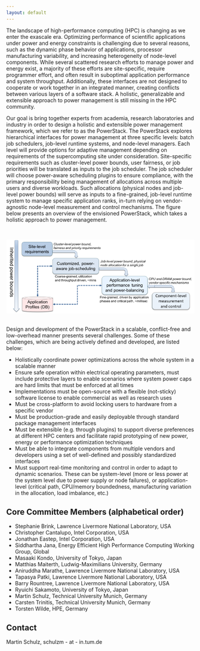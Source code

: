 ```yaml
---
layout: default
---
```

The landscape of high-performance computing (HPC) is changing as we enter the
exascale era. Optimizing performance of scientific applications under power and
energy constraints is challenging due to several reasons, such as the dynamic
phase behavior of applications, processor manufacturing variability, and
increasing heterogeneity of node-level components. While several scattered
research efforts to manage power and energy exist, a majority of these efforts
are site-specific, require programmer effort, and often result in suboptimal
application performance and system throughput. Additionally, these interfaces
are not designed to cooperate or work together in an integrated manner,
creating conflicts between various layers of a software stack. A holistic,
generalizable and extensible approach to power management is still missing in
the HPC community.

Our goal is bring together experts from academia, research laboratories and
industry in order to design a holistic and extensible power management
framework, which we refer to as the PowerStack. The PowerStack explores
hierarchical interfaces for power management at three specific levels: batch
job schedulers, job-level runtime systems, and node-level managers. Each level
will provide options for adaptive management depending on requirements of the
supercomputing site under consideration. Site-specific requirements such as
cluster-level power bounds, user fairness, or job priorities will be translated
as inputs to the job scheduler. The job scheduler will choose power-aware
scheduling plugins to ensure compliance, with the primary responsibility being
management of allocations across multiple users and diverse workloads. Such
allocations (physical nodes and job-level power bounds) will serve as inputs to
a fine-grained, job-level runtime system to manage specific application ranks,
in-turn relying on vendor-agnostic node-level measurement and control
mechanisms. The figure below presents an overview of the envisioned PowerStack,
which takes a holistic approach to power management.

<br/>

![](images/PowerStack_v2.png)

<br/>
Design and development of the PowerStack in a scalable, conflict-free and
low-overhead manner presents several challenges. Some of these challenges,
which are being actively defined and developed, are listed below:

* Holistically coordinate power optimizations across the whole system in a scalable manner
* Ensure safe operation within electrical operating parameters, must include protective layers to enable scenarios where system power caps are hard limits that must be enforced at all times
* Implementations must be open-source with a flexible (not-sticky) software license to enable commercial as well as research uses
* Must be cross-platform to avoid locking users to hardware from a specific vendor
* Must be production-grade and easily deployable through standard package management interfaces
* Must be extensible (e.g. through plugins) to support diverse preferences at different HPC centers and facilitate rapid prototyping of new power, energy or performance optimization techniques
* Must be able to integrate components from multiple vendors and developers using a set of well-defined and possibly standardized interfaces
* Must support real-time monitoring and control in order to adapt to dynamic scenarios. These can be system-level (more or less power at the system level due to power supply or node failures), or application-level (critical path, CPU/memory boundedness, manufacturing variation in the allocation, load imbalance, etc.)


## [](#header-2)Core Committee Members (alphabetical order)

* Stephanie Brink, Lawrence Livermore National Laboratory, USA
* Christopher Cantalupo, Intel Corporation, USA
* Jonathan Eastep, Intel Corporation, USA
* Siddhartha Jana, Energy Efficient High Performance Computing Working Group, Global
* Masaaki Kondo, University of Tokyo, Japan
* Matthias Maiterth, Ludwig-Maximilians University, Germany
* Aniruddha Marathe, Lawrence Livermore National Laboratory, USA
* Tapasya Patki, Lawrence Livermore National Laboratory, USA
* Barry Rountree, Lawrence Livermore National Laboratory, USA
* Ryuichi Sakamoto, University of Tokyo, Japan
* Martin Schulz, Technical University Munich, Germany
* Carsten Trinitis, Technical University Munich, Germany
* Torsten Wilde, HPE, Germany

## [](#header-3)Contact

Martin Schulz, schulzm - at - in.tum.de

